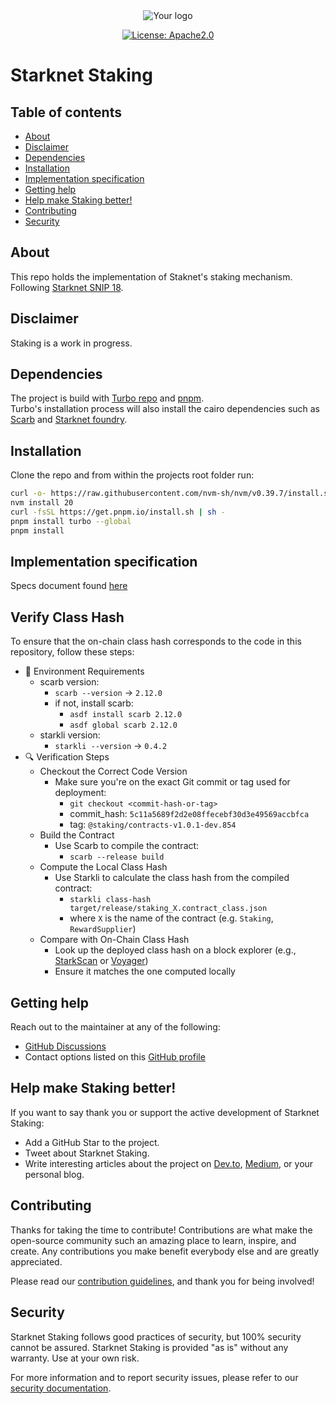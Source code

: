 
<div align="center">

<picture>
  <source media="(prefers-color-scheme: dark)" srcset="assets/starknet-dark.png">
  <source media="(prefers-color-scheme: light)" srcset="assets/starknet-light.png">
  <img alt="Your logo" src="assets/starknet-light.png">
</picture>
</div>

<div align="center">

[![License: Apache2.0](https://img.shields.io/badge/License-Apache2.0-green.svg)](LICENSE)
</div>

# Starknet Staking <!-- omit from toc -->

## Table of contents <!-- omit from toc -->

 <!-- omit from toc -->
- [About](#about)
- [Disclaimer](#disclaimer)
- [Dependencies](#dependencies)
- [Installation](#installation)
- [Implementation specification](#implementation-specification)
- [Getting help](#getting-help)
- [Help make Staking better!](#help-make-staking-better)
- [Contributing](#contributing)
- [Security](#security)


## About
This repo holds the implementation of Staknet's staking mechanism.  
Following [Starknet SNIP 18](https://community.starknet.io/t/snip-18-staking-s-first-stage-on-starknet/114334).

## Disclaimer
Staking is a work in progress.

## Dependencies
The project is build with [Turbo repo](https://turbo.build/) and [pnpm](https://pnpm.io/).  
Turbo's installation process will also install the cairo dependencies such as [Scarb](https://docs.swmansion.com/scarb/) and [Starknet foundry](https://foundry-rs.github.io/starknet-foundry/index.html).

## Installation
Clone the repo and from within the projects root folder run:
```bash
curl -o- https://raw.githubusercontent.com/nvm-sh/nvm/v0.39.7/install.sh | bash
nvm install 20
curl -fsSL https://get.pnpm.io/install.sh | sh -
pnpm install turbo --global
pnpm install
```

## Implementation specification
Specs document found [here](docs/spec.md)

## Verify Class Hash
To ensure that the on-chain class hash corresponds to the code in this repository, follow these steps:
- :wrench: Environment Requirements
  - scarb version:
    - `scarb --version` -> `2.12.0`
    - if not, install scarb:
      - `asdf install scarb 2.12.0`
      - `asdf global scarb 2.12.0`
  - starkli version:
    - `starkli --version` -> `0.4.2`
- :mag: Verification Steps
  - Checkout the Correct Code Version
    - Make sure you're on the exact Git commit or tag used for deployment:
      - `git checkout <commit-hash-or-tag>`
      - commit_hash: `5c11a5689f2d2e08ffecebf30d3e49569accbfca`
      - tag: `@staking/contracts-v1.0.1-dev.854`
  - Build the Contract
    - Use Scarb to compile the contract:
      - `scarb --release build`
  - Compute the Local Class Hash
    - Use Starkli to calculate the class hash from the compiled contract:
      - `starkli class-hash target/release/staking_X.contract_class.json`
      - where `X` is the name of the contract (e.g. `Staking`, `RewardSupplier`)
  - Compare with On-Chain Class Hash
    - Look up the deployed class hash on a block explorer (e.g., [StarkScan](https://starkscan.io/) or [Voyager](https://voyager.online/))
    - Ensure it matches the one computed locally
  
## Getting help

Reach out to the maintainer at any of the following:
- [GitHub Discussions](https://github.com/starkware-libs/starknet-staking/discussions)
- Contact options listed on this [GitHub profile](https://github.com/starkware-libs)

## Help make Staking better!

If you want to say thank you or support the active development of Starknet Staking:
- Add a GitHub Star to the project.
- Tweet about Starknet Staking.
- Write interesting articles about the project on [Dev.to](https://dev.to/), [Medium](https://medium.com), or your personal blog.

## Contributing
Thanks for taking the time to contribute! Contributions are what make the open-source community such an amazing place to learn, inspire, and create. Any contributions you make benefit everybody else and are greatly appreciated.

Please read our [contribution guidelines](https://github.com/starkware-libs/starknet-staking/blob/main/docs/CONTRIBUTING.md), and thank you for being involved!

## Security
Starknet Staking follows good practices of security, but 100% security cannot be assured. Starknet Staking is provided "as is" without any warranty. Use at your own risk.

For more information and to report security issues, please refer to our [security documentation](https://github.com/starkware-libs/starknet-staking/blob/main/docs/SECURITY.md).

